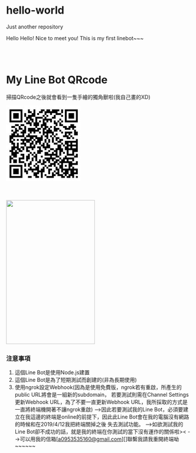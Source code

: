 # hello-world
Just another repository

Hello Hello! Nice to meet you!
This is my first linebot~~~

<br /> 
<br />

# My Line Bot QRcode

掃描QRcode之後就會看到一隻手繪的獨角獸啦(我自己畫的XD)


![image](https://github.com/a0193034/hello-world/blob/master/QR_code.jpg)

<br />
<br />

<img width="240" height="389" src="https://i.imgur.com/b7lg7KE.jpg"/>

<br />

### 注意事項
1. 這個Line Bot是使用Node.js建置
2. 這個Line Bot是為了短期測試而創建的(非為長期使用)
3. 使用ngrok設定Webhook(因為是使用免費版，ngrok若有重啟，所產生的public URL將會是一組新的subdomain，
   若要測試則需在Channel Settings更新Webhook URL，為了不要一直更新Webhook URL，我所採取的方式是一直將終端機開著不讓ngrok重啟)
  -->因此若要測試我的Line Bot，必須要建立在我這邊的終端是online的前提下，因此此Line Bot會在我的電腦沒有網路的時候和在2019/4/12我把終端關掉之後
     失去測試功能。
  -->如欲測試我的Line Bot卻不成功的話，就是我的終端在你測試的當下沒有運作的關係啦><
  -->可以用我的信箱[a0953535160@gmail.com][]聯繫我請我重開終端呦~~~~~~

